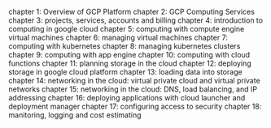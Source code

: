 chapter 1: Overview of GCP Platform
chapter 2: GCP Computing Services
chapter 3: projects, services, accounts and billing
chapter 4: introduction to computing in google cloud
chapter 5: computing with compute engine virtual machines
chapter 6: managing virtual machines
chapter 7: computing with kubernetes
chapter 8: managing kubernetes clusters
chapter 9: computing with app engine
chapter 10: computing with cloud functions
chapter 11: planning storage in the cloud
chapter 12: deploying storage in google cloud platform
chapter 13: loading data into storage
chapter 14: networking in the cloud: virtual private cloud and virtual private networks
chapter 15: networking in the cloud: DNS, load balancing, and IP addressing
chapter 16: deploying applications with cloud launcher and deployment manager
chapter 17: configuring access to security
chapter 18: manitoring, logging and cost estimating
